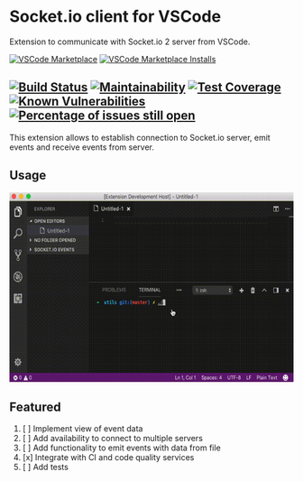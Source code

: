 # Socket.io client for VSCode
Extension to communicate with Socket.io 2 server from VSCode.

[![VSCode Marketplace](http://vsmarketplacebadge.apphb.com/version-short/litleleprikon.socket-io-vscode.svg)](https://marketplace.visualstudio.com/items?itemName=litleleprikon.socket-io-vscode)
[![VSCode Marketplace Installs](http://vsmarketplacebadge.apphb.com/installs-short/litleleprikon.socket-io-vscode.svg)](https://marketplace.visualstudio.com/items?itemName=litleleprikon.socket-io-vscode)

[![Build Status](https://travis-ci.org/litleleprikon/socket-io-vscode.svg?branch=master)](https://travis-ci.org/litleleprikon/socket-io-vscode)
[![Maintainability](https://api.codeclimate.com/v1/badges/c3f47470bc7b96014a29/maintainability)](https://codeclimate.com/github/litleleprikon/socket-io-vscode/maintainability)
[![Test Coverage](https://api.codeclimate.com/v1/badges/c3f47470bc7b96014a29/test_coverage)](https://codeclimate.com/github/litleleprikon/socket-io-vscode/test_coverage)
[![Known Vulnerabilities](https://snyk.io/test/github/litleleprikon/socket-io-vscode/badge.svg?targetFile=package.json)](https://snyk.io/test/github/litleleprikon/socket-io-vscode?targetFile=package.json)
[![Percentage of issues still open](http://isitmaintained.com/badge/open/litleleprikon/socket-io-vscode.svg)](http://isitmaintained.com/project/litleleprikon/socket-io-vscode "Percentage of issues still open")
---

This extension allows to establish connection to Socket.io server, emit events and receive events from server.

## Usage

![Usage](images/usage.gif)

## Featured

1. [ ] Implement view of event data
2. [ ] Add availability to connect to multiple servers
3. [ ] Add functionality to emit events with data from file
4. [x] Integrate with CI and code quality services
5. [ ] Add tests
